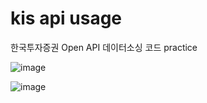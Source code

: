 # kis api usage
한국투자증권 Open API 데이터소싱 코드 practice


![image](https://github.com/user-attachments/assets/364a975d-9110-4a1f-83bf-b0f5d15832e9)


![image](https://github.com/user-attachments/assets/464c0b01-d3fd-4f7d-8cc2-e72dbc2a6907)
